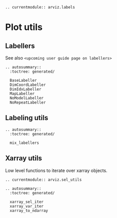 ```{eval-rst}
.. currentmodule:: arviz.labels
```
# Plot utils

## Labellers
See also `<upcoming user guide page on labellers>`

```{eval-rst}
.. autosummary::
  :toctree: generated/

  BaseLabeller
  DimCoordLabeller
  DimIdxLabeller
  MapLabeller
  NoModelLabeller
  NoRepeatLabeller
```

## Labeling utils

```{eval-rst}
.. autosummary::
  :toctree: generated/

  mix_labellers
```

## Xarray utils
Low level functions to iterate over xarray objects.

```{eval-rst}
.. currentmodule:: arviz.sel_utils

.. autosummary::
  :toctree: generated/

  xarray_sel_iter
  xarray_var_iter
  xarray_to_ndarray
```
